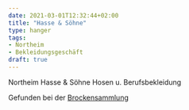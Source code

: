 ```yaml
---
date: 2021-03-01T12:32:44+02:00
title: "Hasse & Söhne"
type: hanger
tags:
- Northeim
- Bekleidungsgeschäft
draft: true
---
```

Northeim
Hasse & Söhne Hosen u. Berufsbekleidung

<div class="source">Gefunden bei der <a href="https://www.neue-arbeit-brockensammlung.de/geschaefte/gebrauchtmoebelkaufhaus/">Brockensammlung</a></div>
